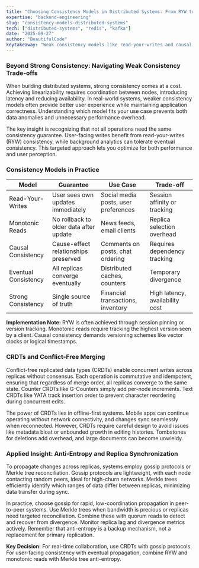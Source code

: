 ```yaml
---
title: "Choosing Consistency Models in Distributed Systems: From RYW to CRDTs"
expertise: "backend-engineering"
slug: "consistency-models-distributed-systems"
tech: ["distributed-systems", "redis", "kafka"]
date: "2025-09-27"
author: "BeautifulCode"
keytakeaway: "Weak consistency models like read-your-writes and causal consistency offer better latency than strong consistency while CRDTs and anti-entropy mechanisms ensure correctness without expensive coordination."
---
```


### Beyond Strong Consistency: Navigating Weak Consistency Trade-offs

When building distributed systems, strong consistency comes at a cost. Achieving linearizability requires coordination between nodes, introducing latency and reducing availability. In real-world systems, weaker consistency models often provide better user experience while maintaining application correctness. Understanding which model fits your use case prevents both data anomalies and unnecessary performance overhead.

The key insight is recognizing that not all operations need the same consistency guarantee. User-facing writes benefit from read-your-writes (RYW) consistency, while background analytics can tolerate eventual consistency. This targeted approach lets you optimize for both performance and user perception.

### Consistency Models in Practice

| Model | Guarantee | Use Case | Trade-off |
|-------|-----------|----------|-----------|
| Read-Your-Writes | User sees own updates immediately | Social media posts, user preferences | Session affinity or tracking |
| Monotonic Reads | No rollback to older data after update | News feeds, email clients | Replica selection overhead |
| Causal Consistency | Cause-effect relationships preserved | Comments on posts, chat ordering | Requires dependency tracking |
| Eventual Consistency | All replicas converge eventually | Distributed caches, counters | Temporary divergence |
| Strong Consistency | Single source of truth | Financial transactions, inventory | High latency, availability cost |

**Implementation Note:** RYW is often achieved through session pinning or version tracking. Monotonic reads require tracking the highest version seen by a client. Causal consistency demands versioning schemes like vector clocks or logical timestamps.

### CRDTs and Conflict-Free Merging

Conflict-free replicated data types (CRDTs) enable concurrent writes across replicas without consensus. Each operation is commutative and idempotent, ensuring that regardless of merge order, all replicas converge to the same state. Counter CRDTs like G-Counters simply add per-node increments. Text CRDTs like YATA track insertion order to prevent character reordering during concurrent edits.

The power of CRDTs lies in offline-first systems. Mobile apps can continue operating without network connectivity, and changes sync seamlessly when reconnected. However, CRDTs require careful design to avoid issues like metadata bloat or unbounded growth in editing histories. Tombstones for deletions add overhead, and large documents can become unwieldy.

### Applied Insight: Anti-Entropy and Replica Synchronization

To propagate changes across replicas, systems employ gossip protocols or Merkle tree reconciliation. Gossip protocols are lightweight, with each node contacting random peers, ideal for high-churn networks. Merkle trees efficiently identify which ranges of data differ between replicas, minimizing data transfer during sync.

In practice, choose gossip for rapid, low-coordination propagation in peer-to-peer systems. Use Merkle trees when bandwidth is precious or replicas need targeted reconciliation. Combine these with quorum reads to detect and recover from divergence. Monitor replica lag and divergence metrics actively. Remember that anti-entropy is a backup mechanism, not a replacement for primary replication.

**Key Decision:** For real-time collaboration, use CRDTs with gossip protocols. For user-facing consistency with eventual propagation, combine RYW and monotonic reads with Merkle tree anti-entropy.